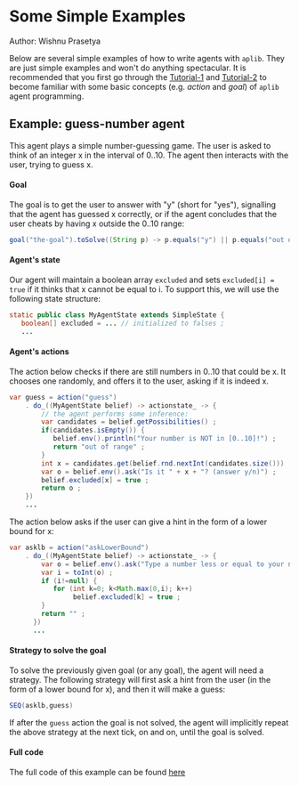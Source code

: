 # Some Simple Examples
Author: Wishnu Prasetya

Below are several simple examples of how to write agents with `aplib`. They are just simple examples and won't do anything spectacular. It is recommended that you first go through the [Tutorial-1](./firstTutorial.md) and [Tutorial-2](./tutorial_2.md) to become familiar with some basic concepts (e.g. _action_ and _goal_) of `aplib` agent programming.


## Example: guess-number agent

This agent plays a simple number-guessing game. The user is asked to think of an integer x in the interval of 0..10. The agent then interacts with the user, trying to guess x.

#### Goal

The goal is to get the user to answer with "y" (short for "yes"), signalling that the agent has guessed x correctly,
or if the agent concludes that the user cheats by having x outside the 0..10 range:

```java
goal("the-goal").toSolve((String p) -> p.equals("y") || p.equals("out of range")) 		
```
#### Agent's state

Our agent will maintain a boolean array `excluded` and sets `excluded[i] = true` if it thinks that x cannot be equal to i. To support this, we will use the following state structure:

```java
static public class MyAgentState extends SimpleState {
   boolean[] excluded = ... // initialized to falses ;
   ...
```

#### Agent's actions

The action below checks if there are still numbers in 0..10 that could be x. It chooses one randomly, and offers it to the user, asking if it is indeed x.

```java
var guess = action("guess")
    . do_((MyAgentState belief) -> actionstate_ -> {
        // the agent performs some inference:
        var candidates = belief.getPossibilities() ;
        if(candidates.isEmpty()) {
           belief.env().println("Your number is NOT in [0..10]!") ;
           return "out of range" ;
        }
        int x = candidates.get(belief.rnd.nextInt(candidates.size())) ;
        var o = belief.env().ask("Is it " + x + "? (answer y/n)") ;
        belief.excluded[x] = true ;
        return o ;	 
    })
    ...
```

The action below asks if the user can give a hint in the form of a lower bound for x:

```java
var asklb = action("askLowerBound")
    . do_((MyAgentState belief) -> actionstate_ -> {
        var o = belief.env().ask("Type a number less or equal to your number:");
        var i = toInt(o) ;
        if (i!=null) {
           for (int k=0; k<Math.max(0,i); k++)
                belief.excluded[k] = true ;
        }
        return "" ;
      })
      ...
```

#### Strategy to solve the goal

To solve the previously given goal (or any goal), the agent will need a strategy. The following strategy will first ask a hint from the user (in the form of a lower bound for x), and then it will make a guess:

```java
SEQ(asklb,guess)
```

If after the `guess` action the goal is not solved, the agent will implicitly repeat the above strategy at the next tick, on and on, until the goal is solved.

#### Full code

The full code of this example can be found [here](../../src/main/java/nl/uu/cs/aplib/ExampleUsages/GuessNumberGame.java)
